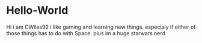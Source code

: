 # Hello-World

Hi i am CWiles92 i like gaming and learning new things. especialy if either of those things has to do with Space.
plus im a huge starwars nerd 
